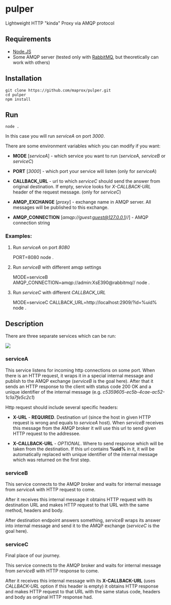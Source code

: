 # pulper

Lightweight HTTP "kinda" Proxy via AMQP protocol

## Requirements

* [Node.JS](https://nodejs.org)
* Some AMQP server (tested only with [RabbitMQ](https://www.rabbitmq.com),
  but theoretically can work with others)

## Installation

    git clone https://github.com/maprox/pulper.git
    cd pulper
    npm install

## Run

    node .

In this case you will run *serviceA* on port *3000*.

There are some environment variables which you can modify if you want:

* **MODE** [*serviceA*] - which service you want to run 
    (*serviceA*, *serviceB* or *serviceC*)

* **PORT** [*3000*] - which port your service will listen
    (only for *serviceA*)

* **CALLBACK_URL** - url to which *serviceC* should send the answer from
    original destination. If empty, service looks for *X-CALLBACK-URL*
    header of the request message. (only for *serviceC*)

* **AMQP_EXCHANGE** [*proxy*] - exchange name in AMQP server.
    All messages will be published to this exchange.

* **AMQP_CONNECTION** [*amqp://guest:guest@127.0.0.1//*] - AMQP
    connection string

### Examples:

1. Run *serviceA* on port *8080*


    PORT=8080 node .


2. Run *serviceB* with different amqp settings


    MODE=serviceB AMQP_CONNECTION=amqp://admin:XsE390@rabbitmq// node .


3. Run *serviceC* with different *CALLBACK_URL*


    MODE=serviceC CALLBACK_URL=http://localhost:2909/?id=%uid% node .

## Description

There are three separate services which can be run:

![](https://github.com/maprox/pulper/raw/master/assets/routing.png)

### serviceA

This service listens for incoming http connections on some port.
When there is an HTTP request, it wraps it in a special internal message
and publish to the AMQP exchange (*serviceB* is the goal here).
After that it sends an HTTP response to the client with status code 200 OK
and a unique identifier of the internal message
(e.g. *c5359605-ec5b-4cae-ac52-1c1a7fe5c2c1*)

Http request should include several specific headers:

* **X-URL** - **REQUIRED**. Destination url (since the host in given HTTP
    request is wrong and equals to *serviceA* host). When *serviceB* receives
    this message from the AMQP broker it will use this url to send
    given HTTP request to the addressee.

* **X-CALLBACK-URL** - *OPTIONAL*. Where to send response which will be
    taken from the destination. If this url contains **%uid%** in it, it will
    be automatically replaced with unique identifier of the internal message
    which was returned on the first step.

### serviceB

This service connects to the AMQP broker and waits for internal message
from *serviceA* with HTTP request to come.

After it receives this internal message it obtains HTTP request with its
destination URL and makes HTTP request to that URL with the same method,
headers and body.

After destination endpoint answers something, *serviceB* wraps its answer
into internal message and send it to the AMQP exchange
(*serviceC* is the goal here).

### serviceC

Final place of our journey.

This service connects to the AMQP broker and waits for internal message
from *serviceB* with HTTP response to come.

After it receives this internal message with its **X-CALLBACK-URL** 
(uses *CALLBACK-URL* option if this header is empty) it obtains HTTP response
and makes HTTP request to that URL with the same status code,
headers and body as original HTTP response had.

